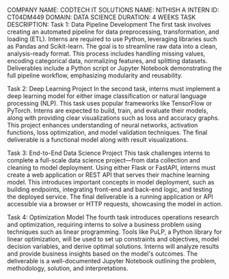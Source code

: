 COMPANY NAME: CODTECH IT SOLUTIONS
NAME: NITHISH A
INTERN ID: CT04DM449
DOMAIN: DATA SCIENCE
DURATION: 4 WEEKS
TASK DESCRIPTION: 
Task 1: Data Pipeline Development
The first task involves creating an automated pipeline for data preprocessing, transformation, and loading (ETL). 
Interns are required to use Python, leveraging libraries such as Pandas and Scikit-learn. The goal is to streamline raw data into a clean, analysis-ready format. 
This process includes handling missing values, encoding categorical data, normalizing features, and splitting datasets. 
Deliverables include a Python script or Jupyter Notebook demonstrating the full pipeline workflow, emphasizing modularity and reusability.

Task 2: Deep Learning Project
In the second task, interns must implement a deep learning model for either image classification or natural language processing (NLP). 
This task uses popular frameworks like TensorFlow or PyTorch. Interns are expected to build, train, and evaluate their models, along with providing clear visualizations such as loss and accuracy graphs. 
This project enhances understanding of neural networks, activation functions, loss optimization, and model validation techniques. The final deliverable is a functional model along with result visualizations.

Task 3: End-to-End Data Science Project
This task challenges interns to complete a full-scale data science project—from data collection and cleaning to model deployment. 
Using either Flask or FastAPI, interns must create a web application or REST API that serves their machine learning model. 
This introduces important concepts in model deployment, such as building endpoints, integrating front-end and back-end logic, and testing the deployed service. 
The final deliverable is a running application or API accessible via a browser or HTTP requests, showcasing the model in action.

Task 4: Optimization Model
The fourth task introduces operations research and optimization, requiring interns to solve a business problem using techniques such as linear programming. 
Tools like PuLP, a Python library for linear optimization, will be used to set up constraints and objectives, model decision variables, and derive optimal solutions. 
Interns will analyze results and provide business insights based on the model's outcomes. The deliverable is a well-documented Jupyter Notebook outlining the problem, methodology, solution, and interpretations.
